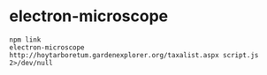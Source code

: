 # electron-microscope

```
npm link
electron-microscope http://hoytarboretum.gardenexplorer.org/taxalist.aspx script.js 2>/dev/null
```
